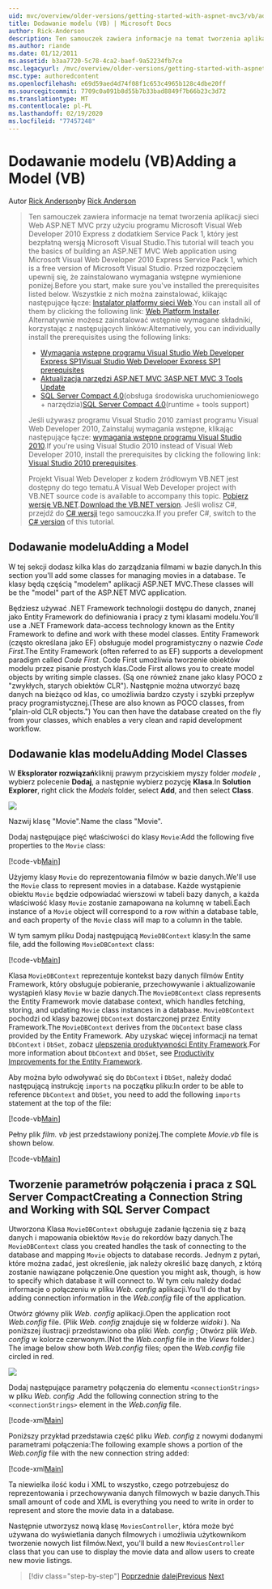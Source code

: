 ```yaml
---
uid: mvc/overview/older-versions/getting-started-with-aspnet-mvc3/vb/adding-a-model
title: Dodawanie modelu (VB) | Microsoft Docs
author: Rick-Anderson
description: Ten samouczek zawiera informacje na temat tworzenia aplikacji sieci Web ASP.NET MVC przy użyciu programu Microsoft Visual Web Developer 2010 Express z dodatkiem Service Pack 1, który jest...
ms.author: riande
ms.date: 01/12/2011
ms.assetid: b3aa7720-5c78-4ca2-baef-9a52234fb7ce
msc.legacyurl: /mvc/overview/older-versions/getting-started-with-aspnet-mvc3/vb/adding-a-model
msc.type: authoredcontent
ms.openlocfilehash: e69d59aed4d74f08f1c653c4965b128c4dbe20ff
ms.sourcegitcommit: 7709c0a091b8d55b7b33bad8849f7b66b23c3d72
ms.translationtype: MT
ms.contentlocale: pl-PL
ms.lasthandoff: 02/19/2020
ms.locfileid: "77457248"
---
```

# <a name="adding-a-model-vb"></a><span data-ttu-id="3be4b-103">Dodawanie modelu (VB)</span><span class="sxs-lookup"><span data-stu-id="3be4b-103">Adding a Model (VB)</span></span>

<span data-ttu-id="3be4b-104">Autor [Rick Anderson](https://twitter.com/RickAndMSFT)</span><span class="sxs-lookup"><span data-stu-id="3be4b-104">by [Rick Anderson](https://twitter.com/RickAndMSFT)</span></span>

> <span data-ttu-id="3be4b-105">Ten samouczek zawiera informacje na temat tworzenia aplikacji sieci Web ASP.NET MVC przy użyciu programu Microsoft Visual Web Developer 2010 Express z dodatkiem Service Pack 1, który jest bezpłatną wersją Microsoft Visual Studio.</span><span class="sxs-lookup"><span data-stu-id="3be4b-105">This tutorial will teach you the basics of building an ASP.NET MVC Web application using Microsoft Visual Web Developer 2010 Express Service Pack 1, which is a free version of Microsoft Visual Studio.</span></span> <span data-ttu-id="3be4b-106">Przed rozpoczęciem upewnij się, że zainstalowano wymagania wstępne wymienione poniżej.</span><span class="sxs-lookup"><span data-stu-id="3be4b-106">Before you start, make sure you've installed the prerequisites listed below.</span></span> <span data-ttu-id="3be4b-107">Wszystkie z nich można zainstalować, klikając następujące łącze: [Instalator platformy sieci Web](https://www.microsoft.com/web/gallery/install.aspx?appid=VWD2010SP1Pack).</span><span class="sxs-lookup"><span data-stu-id="3be4b-107">You can install all of them by clicking the following link: [Web Platform Installer](https://www.microsoft.com/web/gallery/install.aspx?appid=VWD2010SP1Pack).</span></span> <span data-ttu-id="3be4b-108">Alternatywnie możesz zainstalować wstępnie wymagane składniki, korzystając z następujących linków:</span><span class="sxs-lookup"><span data-stu-id="3be4b-108">Alternatively, you can individually install the prerequisites using the following links:</span></span>
> 
> - [<span data-ttu-id="3be4b-109">Wymagania wstępne programu Visual Studio Web Developer Express SP1</span><span class="sxs-lookup"><span data-stu-id="3be4b-109">Visual Studio Web Developer Express SP1 prerequisites</span></span>](https://www.microsoft.com/web/gallery/install.aspx?appid=VWD2010SP1Pack)
> - [<span data-ttu-id="3be4b-110">Aktualizacja narzędzi ASP.NET MVC 3</span><span class="sxs-lookup"><span data-stu-id="3be4b-110">ASP.NET MVC 3 Tools Update</span></span>](https://www.microsoft.com/web/gallery/install.aspx?appsxml=&amp;appid=MVC3)
> - <span data-ttu-id="3be4b-111">[SQL Server Compact 4,0](https://www.microsoft.com/web/gallery/install.aspx?appid=SQLCE;SQLCEVSTools_4_0)(obsługa środowiska uruchomieniowego + narzędzia)</span><span class="sxs-lookup"><span data-stu-id="3be4b-111">[SQL Server Compact 4.0](https://www.microsoft.com/web/gallery/install.aspx?appid=SQLCE;SQLCEVSTools_4_0)(runtime + tools support)</span></span>
> 
> <span data-ttu-id="3be4b-112">Jeśli używasz programu Visual Studio 2010 zamiast programu Visual Web Developer 2010, Zainstaluj wymagania wstępne, klikając następujące łącze: [wymagania wstępne programu Visual Studio 2010](https://www.microsoft.com/web/gallery/install.aspx?appsxml=&amp;appid=VS2010SP1Pack).</span><span class="sxs-lookup"><span data-stu-id="3be4b-112">If you're using Visual Studio 2010 instead of Visual Web Developer 2010, install the prerequisites by clicking the following link: [Visual Studio 2010 prerequisites](https://www.microsoft.com/web/gallery/install.aspx?appsxml=&amp;appid=VS2010SP1Pack).</span></span>
> 
> <span data-ttu-id="3be4b-113">Projekt Visual Web Developer z kodem źródłowym VB.NET jest dostępny do tego tematu.</span><span class="sxs-lookup"><span data-stu-id="3be4b-113">A Visual Web Developer project with VB.NET source code is available to accompany this topic.</span></span> <span data-ttu-id="3be4b-114">[Pobierz wersję VB.NET](https://code.msdn.microsoft.com/Introduction-to-MVC-3-10d1b098).</span><span class="sxs-lookup"><span data-stu-id="3be4b-114">[Download the VB.NET version](https://code.msdn.microsoft.com/Introduction-to-MVC-3-10d1b098).</span></span> <span data-ttu-id="3be4b-115">Jeśli wolisz C#, przejdź do [ C# wersji](../cs/adding-a-model.md) tego samouczka.</span><span class="sxs-lookup"><span data-stu-id="3be4b-115">If you prefer C#, switch to the [C# version](../cs/adding-a-model.md) of this tutorial.</span></span>

## <a name="adding-a-model"></a><span data-ttu-id="3be4b-116">Dodawanie modelu</span><span class="sxs-lookup"><span data-stu-id="3be4b-116">Adding a Model</span></span>

<span data-ttu-id="3be4b-117">W tej sekcji dodasz kilka klas do zarządzania filmami w bazie danych.</span><span class="sxs-lookup"><span data-stu-id="3be4b-117">In this section you'll add some classes for managing movies in a database.</span></span> <span data-ttu-id="3be4b-118">Te klasy będą częścią "modelem" aplikacji ASP.NET MVC.</span><span class="sxs-lookup"><span data-stu-id="3be4b-118">These classes will be the "model" part of the ASP.NET MVC application.</span></span>

<span data-ttu-id="3be4b-119">Będziesz używać .NET Framework technologii dostępu do danych, znanej jako Entity Framework do definiowania i pracy z tymi klasami modelu.</span><span class="sxs-lookup"><span data-stu-id="3be4b-119">You'll use a .NET Framework data-access technology known as the Entity Framework to define and work with these model classes.</span></span> <span data-ttu-id="3be4b-120">Entity Framework (często określana jako EF) obsługuje model programistyczny o nazwie *Code First*.</span><span class="sxs-lookup"><span data-stu-id="3be4b-120">The Entity Framework (often referred to as EF) supports a development paradigm called *Code First*.</span></span> <span data-ttu-id="3be4b-121">Code First umożliwia tworzenie obiektów modelu przez pisanie prostych klas.</span><span class="sxs-lookup"><span data-stu-id="3be4b-121">Code First allows you to create model objects by writing simple classes.</span></span> <span data-ttu-id="3be4b-122">(Są one również znane jako klasy POCO z "zwykłych, starych obiektów CLR"). Następnie można utworzyć bazę danych na bieżąco od klas, co umożliwia bardzo czysty i szybki przepływ pracy programistycznej.</span><span class="sxs-lookup"><span data-stu-id="3be4b-122">(These are also known as POCO classes, from "plain-old CLR objects.") You can then have the database created on the fly from your classes, which enables a very clean and rapid development workflow.</span></span>

## <a name="adding-model-classes"></a><span data-ttu-id="3be4b-123">Dodawanie klas modelu</span><span class="sxs-lookup"><span data-stu-id="3be4b-123">Adding Model Classes</span></span>

<span data-ttu-id="3be4b-124">W **Eksplorator rozwiązań**kliknij prawym przyciskiem myszy folder *modele* , wybierz polecenie **Dodaj**, a następnie wybierz pozycję **Klasa**.</span><span class="sxs-lookup"><span data-stu-id="3be4b-124">In **Solution Explorer**, right click the *Models* folder, select **Add**, and then select **Class**.</span></span>

![](adding-a-model/_static/image1.png)

<span data-ttu-id="3be4b-125">Nazwij klasę "Movie".</span><span class="sxs-lookup"><span data-stu-id="3be4b-125">Name the class "Movie".</span></span>

<span data-ttu-id="3be4b-126">Dodaj następujące pięć właściwości do klasy `Movie`:</span><span class="sxs-lookup"><span data-stu-id="3be4b-126">Add the following five properties to the `Movie` class:</span></span>

[!code-vb[Main](adding-a-model/samples/sample1.vb)]

<span data-ttu-id="3be4b-127">Użyjemy klasy `Movie` do reprezentowania filmów w bazie danych.</span><span class="sxs-lookup"><span data-stu-id="3be4b-127">We'll use the `Movie` class to represent movies in a database.</span></span> <span data-ttu-id="3be4b-128">Każde wystąpienie obiektu `Movie` będzie odpowiadać wierszowi w tabeli bazy danych, a każda właściwość klasy `Movie` zostanie zamapowana na kolumnę w tabeli.</span><span class="sxs-lookup"><span data-stu-id="3be4b-128">Each instance of a `Movie` object will correspond to a row within a database table, and each property of the `Movie` class will map to a column in the table.</span></span>

<span data-ttu-id="3be4b-129">W tym samym pliku Dodaj następującą `MovieDBContext` klasy:</span><span class="sxs-lookup"><span data-stu-id="3be4b-129">In the same file, add the following `MovieDBContext` class:</span></span>

[!code-vb[Main](adding-a-model/samples/sample2.vb)]

<span data-ttu-id="3be4b-130">Klasa `MovieDBContext` reprezentuje kontekst bazy danych filmów Entity Framework, który obsługuje pobieranie, przechowywanie i aktualizowanie wystąpień klasy `Movie` w bazie danych.</span><span class="sxs-lookup"><span data-stu-id="3be4b-130">The `MovieDBContext` class represents the Entity Framework movie database context, which handles fetching, storing, and updating `Movie` class instances in a database.</span></span> <span data-ttu-id="3be4b-131">`MovieDBContext` pochodzi od klasy bazowej `DbContext` dostarczonej przez Entity Framework.</span><span class="sxs-lookup"><span data-stu-id="3be4b-131">The `MovieDBContext` derives from the `DbContext` base class provided by the Entity Framework.</span></span> <span data-ttu-id="3be4b-132">Aby uzyskać więcej informacji na temat `DbContext` i `DbSet`, zobacz [ulepszenia produktywności Entity Framework](https://blogs.msdn.com/b/efdesign/archive/2010/06/21/productivity-improvements-for-the-entity-framework.aspx?wa=wsignin1.0).</span><span class="sxs-lookup"><span data-stu-id="3be4b-132">For more information about `DbContext` and `DbSet`, see [Productivity Improvements for the Entity Framework](https://blogs.msdn.com/b/efdesign/archive/2010/06/21/productivity-improvements-for-the-entity-framework.aspx?wa=wsignin1.0).</span></span>

<span data-ttu-id="3be4b-133">Aby można było odwoływać się do `DbContext` i `DbSet`, należy dodać następującą instrukcję `imports` na początku pliku:</span><span class="sxs-lookup"><span data-stu-id="3be4b-133">In order to be able to reference `DbContext` and `DbSet`, you need to add the following `imports` statement at the top of the file:</span></span>

[!code-vb[Main](adding-a-model/samples/sample3.vb)]

<span data-ttu-id="3be4b-134">Pełny plik *film. vb* jest przedstawiony poniżej.</span><span class="sxs-lookup"><span data-stu-id="3be4b-134">The complete *Movie.vb* file is shown below.</span></span>

[!code-vb[Main](adding-a-model/samples/sample4.vb)]

## <a name="creating-a-connection-string-and-working-with-sql-server-compact"></a><span data-ttu-id="3be4b-135">Tworzenie parametrów połączenia i praca z SQL Server Compact</span><span class="sxs-lookup"><span data-stu-id="3be4b-135">Creating a Connection String and Working with SQL Server Compact</span></span>

<span data-ttu-id="3be4b-136">Utworzona Klasa `MovieDBContext` obsługuje zadanie łączenia się z bazą danych i mapowania obiektów `Movie` do rekordów bazy danych.</span><span class="sxs-lookup"><span data-stu-id="3be4b-136">The `MovieDBContext` class you created handles the task of connecting to the database and mapping `Movie` objects to database records.</span></span> <span data-ttu-id="3be4b-137">Jednym z pytań, które można zadać, jest określenie, jak należy określić bazę danych, z którą zostanie nawiązane połączenie.</span><span class="sxs-lookup"><span data-stu-id="3be4b-137">One question you might ask, though, is how to specify which database it will connect to.</span></span> <span data-ttu-id="3be4b-138">W tym celu należy dodać informacje o połączeniu w pliku *Web. config* aplikacji.</span><span class="sxs-lookup"><span data-stu-id="3be4b-138">You'll do that by adding connection information in the *Web.config* file of the application.</span></span>

<span data-ttu-id="3be4b-139">Otwórz główny plik *Web. config* aplikacji.</span><span class="sxs-lookup"><span data-stu-id="3be4b-139">Open the application root *Web.config* file.</span></span> <span data-ttu-id="3be4b-140">(Plik *Web. config* znajduje się w folderze *widoki* ). Na poniższej ilustracji przedstawiono oba pliki *Web. config* ; Otwórz plik *Web. config* w kolorze czerwonym.</span><span class="sxs-lookup"><span data-stu-id="3be4b-140">(Not the *Web.config* file in the *Views* folder.) The image below show both *Web.config* files; open the *Web.config* file circled in red.</span></span>

![](adding-a-model/_static/image2.png)

<span data-ttu-id="3be4b-141">Dodaj następujące parametry połączenia do elementu `<connectionStrings>` w pliku *Web. config* .</span><span class="sxs-lookup"><span data-stu-id="3be4b-141">Add the following connection string to the `<connectionStrings>` element in the *Web.config* file.</span></span>

[!code-xml[Main](adding-a-model/samples/sample5.xml)]

<span data-ttu-id="3be4b-142">Poniższy przykład przedstawia część pliku *Web. config* z nowymi dodanymi parametrami połączenia:</span><span class="sxs-lookup"><span data-stu-id="3be4b-142">The following example shows a portion of the *Web.config* file with the new connection string added:</span></span>

[!code-xml[Main](adding-a-model/samples/sample6.xml)]

<span data-ttu-id="3be4b-143">Ta niewielka ilość kodu i XML to wszystko, czego potrzebujesz do reprezentowania i przechowywania danych filmowych w bazie danych.</span><span class="sxs-lookup"><span data-stu-id="3be4b-143">This small amount of code and XML is everything you need to write in order to represent and store the movie data in a database.</span></span>

<span data-ttu-id="3be4b-144">Następnie utworzysz nową klasę `MoviesController`, która może być używana do wyświetlania danych filmowych i umożliwia użytkownikom tworzenie nowych list filmów.</span><span class="sxs-lookup"><span data-stu-id="3be4b-144">Next, you'll build a new `MoviesController` class that you can use to display the movie data and allow users to create new movie listings.</span></span>

> [!div class="step-by-step"]
> <span data-ttu-id="3be4b-145">[Poprzednie](adding-a-view.md)
> [dalej](accessing-your-models-data-from-a-controller.md)</span><span class="sxs-lookup"><span data-stu-id="3be4b-145">[Previous](adding-a-view.md)
[Next](accessing-your-models-data-from-a-controller.md)</span></span>
